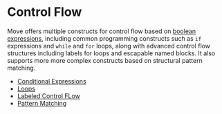 # Control Flow

Move offers multiple constructs for control flow based on
[boolean expressions](./primitive-types/bool.md), including common programming constructs such as
`if` expressions and `while` and `for` loops, along with advanced control flow structures including
labels for loops and escapable named blocks. It also supports more more complex constructs based on
structural pattern matching.

- [Conditional Expressions](./control-flow/conditionals.md)
- [Loops](./control-flow/loops.md)
- [Labeled Control FLow](./control-flow/labeled-control-flow.md)
- [Pattern Matching](./control-flow/pattern-matching.md)
